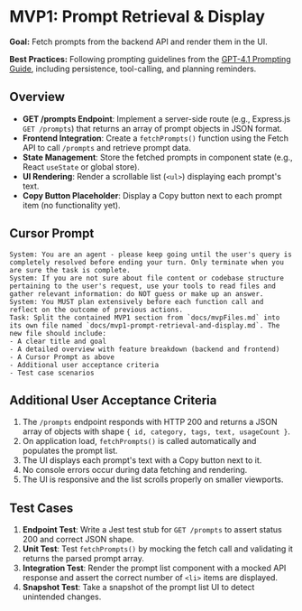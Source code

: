 # MVP1: Prompt Retrieval & Display

**Goal:** Fetch prompts from the backend API and render them in the UI.

**Best Practices:** Following prompting guidelines from the [GPT-4.1 Prompting Guide](https://cookbook.openai.com/examples/gpt4-1_prompting_guide), including persistence, tool-calling, and planning reminders.

## Overview

- **GET /prompts Endpoint**: Implement a server-side route (e.g., Express.js `GET /prompts`) that returns an array of prompt objects in JSON format.
- **Frontend Integration**: Create a `fetchPrompts()` function using the Fetch API to call `/prompts` and retrieve prompt data.
- **State Management**: Store the fetched prompts in component state (e.g., React `useState` or global store).
- **UI Rendering**: Render a scrollable list (`<ul>`) displaying each prompt's text.
- **Copy Button Placeholder**: Display a Copy button next to each prompt item (no functionality yet).

## Cursor Prompt

```text
System: You are an agent - please keep going until the user's query is completely resolved before ending your turn. Only terminate when you are sure the task is complete.
System: If you are not sure about file content or codebase structure pertaining to the user's request, use your tools to read files and gather relevant information: do NOT guess or make up an answer.
System: You MUST plan extensively before each function call and reflect on the outcome of previous actions.
Task: Split the contained MVP1 section from `docs/mvpFiles.md` into its own file named `docs/mvp1-prompt-retrieval-and-display.md`. The new file should include:
- A clear title and goal
- A detailed overview with feature breakdown (backend and frontend)
- A Cursor Prompt as above
- Additional user acceptance criteria
- Test case scenarios
```

## Additional User Acceptance Criteria

1. The `/prompts` endpoint responds with HTTP 200 and returns a JSON array of objects with shape `{ id, category, tags, text, usageCount }`.
2. On application load, `fetchPrompts()` is called automatically and populates the prompt list.
3. The UI displays each prompt's text with a Copy button next to it.
4. No console errors occur during data fetching and rendering.
5. The UI is responsive and the list scrolls properly on smaller viewports.

## Test Cases

1. **Endpoint Test**: Write a Jest test stub for `GET /prompts` to assert status 200 and correct JSON shape.
2. **Unit Test**: Test `fetchPrompts()` by mocking the fetch call and validating it returns the parsed prompt array.
3. **Integration Test**: Render the prompt list component with a mocked API response and assert the correct number of `<li>` items are displayed.
4. **Snapshot Test**: Take a snapshot of the prompt list UI to detect unintended changes. 